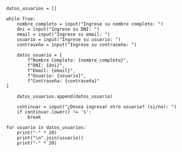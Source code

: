     datos_usuarios = []

    while True:
        nombre_completo = input("Ingrese su nombre completo: ")
        dni = input("Ingrese su DNI: ")
        email = input("Ingrese su email: ")
        usuario = input("Ingrese su usuario: ")
        contraseña = input("Ingrese su contraseña: ")

        datos_usuario = [
            f"Nombre Completo: {nombre_completo}",
            f"DNI: {dni}",
            f"Email: {email}",
            f"Usuario: {usuario}",
            f"Contraseña: {contraseña}"
    ]

        datos_usuarios.append(datos_usuario)

        continuar = input("¿Desea ingresar otro usuario? (si/no): ")
        if continuar.lower() != 's':
            break

    for usuario in datos_usuarios:
        print("-" * 20)
        print("\n".join(usuario))
        print("-" * 20)  
